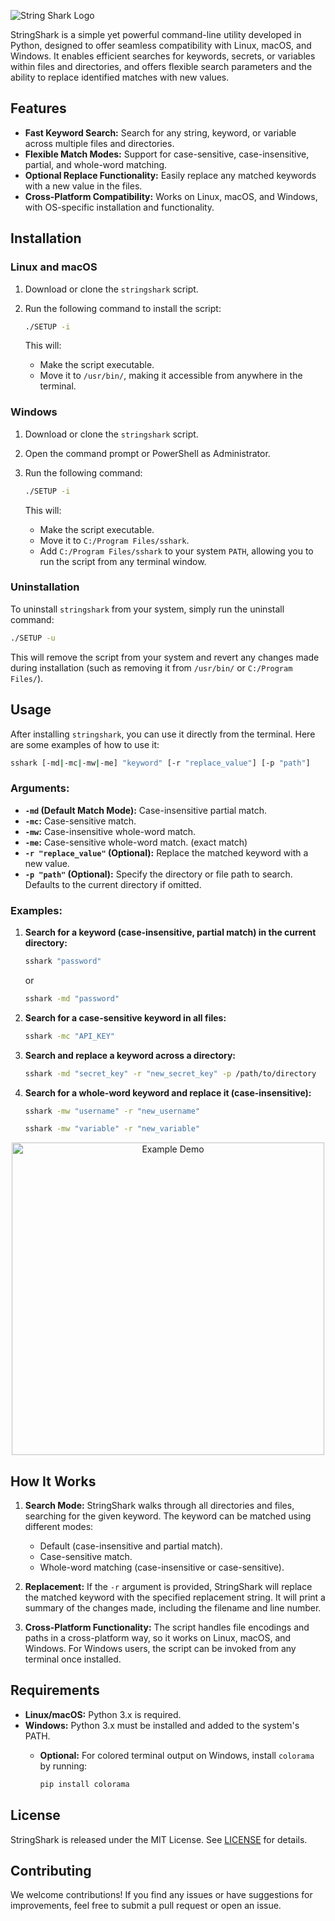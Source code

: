 ![String Shark Logo](https://github.com/user-attachments/assets/90e11ba2-bbcd-4b77-a3e9-0b7c006ee223)

StringShark is a simple yet powerful command-line utility developed in Python, designed to offer seamless compatibility with Linux, macOS, and Windows. It enables efficient searches for keywords, secrets, or variables within files and directories, and offers flexible search parameters and the ability to replace identified matches with new values.

## Features
- **Fast Keyword Search:** Search for any string, keyword, or variable across multiple files and directories.
- **Flexible Match Modes:** Support for case-sensitive, case-insensitive, partial, and whole-word matching.
- **Optional Replace Functionality:** Easily replace any matched keywords with a new value in the files.
- **Cross-Platform Compatibility:** Works on Linux, macOS, and Windows, with OS-specific installation and functionality.

## Installation

### Linux and macOS

1. Download or clone the `stringshark` script.
2. Run the following command to install the script:

   ```bash
   ./SETUP -i
   ```

   This will:
   - Make the script executable.
   - Move it to `/usr/bin/`, making it accessible from anywhere in the terminal.

### Windows

1. Download or clone the `stringshark` script.
2. Open the command prompt or PowerShell as Administrator.
3. Run the following command:

   ```bash
   ./SETUP -i
   ```

   This will:
   - Make the script executable.
   - Move it to `C:/Program Files/sshark`.
   - Add `C:/Program Files/sshark` to your system `PATH`, allowing you to run the script from any terminal window.

### Uninstallation

To uninstall `stringshark` from your system, simply run the uninstall command:

```bash
./SETUP -u
```

This will remove the script from your system and revert any changes made during installation (such as removing it from `/usr/bin/` or `C:/Program Files/`).

## Usage

After installing `stringshark`, you can use it directly from the terminal. Here are some examples of how to use it:

```bash
sshark [-md|-mc|-mw|-me] "keyword" [-r "replace_value"] [-p "path"]
```

### Arguments:

- **`-md` (Default Match Mode):** Case-insensitive partial match.
- **`-mc`:** Case-sensitive match.
- **`-mw`:** Case-insensitive whole-word match.
- **`-me`:** Case-sensitive whole-word match. (exact match)
- **`-r "replace_value"` (Optional):** Replace the matched keyword with a new value.
- **`-p "path"` (Optional):** Specify the directory or file path to search. Defaults to the current directory if omitted.

### Examples:

1. **Search for a keyword (case-insensitive, partial match) in the current directory:**

   ```bash
   sshark "password"
   ```

   or 

   ```bash
   sshark -md "password"
   ```

2. **Search for a case-sensitive keyword in all files:**

   ```bash
   sshark -mc "API_KEY"
   ```

3. **Search and replace a keyword across a directory:**

   ```bash
   sshark -md "secret_key" -r "new_secret_key" -p /path/to/directory
   ```

4. **Search for a whole-word keyword and replace it (case-insensitive):**

   ```bash
   sshark -mw "username" -r "new_username"
   ```
   
   ```bash
   sshark -mw "variable" -r "new_variable"

<p align="center">
    <img src="https://github.com/user-attachments/assets/f3600e08-a64f-4f2c-924f-41b01f489466" alt="Example Demo" style="width: 500px;"/>
</p>


## How It Works

1. **Search Mode:**
   StringShark walks through all directories and files, searching for the given keyword. The keyword can be matched using different modes:
   - Default (case-insensitive and partial match).
   - Case-sensitive match.
   - Whole-word matching (case-insensitive or case-sensitive).

2. **Replacement:**
   If the `-r` argument is provided, StringShark will replace the matched keyword with the specified replacement string. It will print a summary of the changes made, including the filename and line number.

3. **Cross-Platform Functionality:**
   The script handles file encodings and paths in a cross-platform way, so it works on Linux, macOS, and Windows. For Windows users, the script can be invoked from any terminal once installed.

## Requirements

- **Linux/macOS:** Python 3.x is required.
- **Windows:** Python 3.x must be installed and added to the system's PATH.
  - **Optional:** For colored terminal output on Windows, install `colorama` by running:

    ```bash
    pip install colorama
    ```

## License

StringShark is released under the MIT License. See [LICENSE](./LICENSE) for details.

## Contributing

We welcome contributions! If you find any issues or have suggestions for improvements, feel free to submit a pull request or open an issue.
